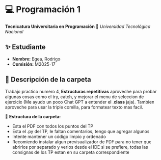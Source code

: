 # 💻 Programación 1
**Tecnicatura Universitaria en Programación**
📍 *Universidad Tecnológica Nacional*

## ✨ Estudiante
- **Nombre:** Egea, Rodrigo
- **Comisión:** M2025-17

## 📂 Descripción de la carpeta
Trabajo practico numero 4, **Estructuras repetitivas** aproveche para probar algunas cosas como el try, catch, y mejorar el menu de seleccion de ejercicio (Me ayudo un poco Chat GPT a entender el .__class__ jaja).
Tambien aproveche para usar la triple comilla, para formatear texto mas facil.

📌 **Estructura de la carpeta:**
- Esta el PDF con todos los puntos del TP
- Esta el .py del TP, le faltan comentarios, tengo que agregar algunos
- Intente mantener un código limpio y ordenado
- Recomiendo instalar algun previsualizador de PDF para no tener que abrirlos por separado y verlos desde el IDE si se prefiere, todas las consignas de los TP estan en su carpeta correspondiente